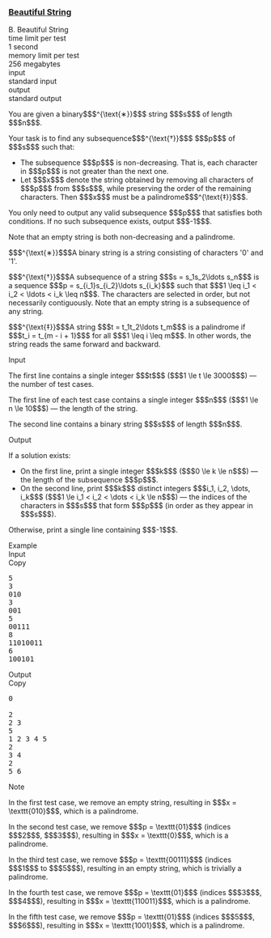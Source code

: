 <h3><a href="https://codeforces.com/contest/2162/problem/B" target="_blank" rel="noopener noreferrer">Beautiful String</a></h3>

<div class="header"><div class="title">B. Beautiful String</div><div class="time-limit"><div class="property-title">time limit per test</div>1 second</div><div class="memory-limit"><div class="property-title">memory limit per test</div>256 megabytes</div><div class="input-file input-standard"><div class="property-title">input</div>standard input</div><div class="output-file output-standard"><div class="property-title">output</div>standard output</div></div><div><p>You are given a binary$$$^{\text{∗}}$$$ string $$$s$$$ of length $$$n$$$.</p><p>Your task is to find any subsequence$$$^{\text{†}}$$$ $$$p$$$ of $$$s$$$ such that:</p><ul> <li> The subsequence $$$p$$$ is <span class="tex-font-style-bf">non-decreasing</span>. That is, each character in $$$p$$$ is not greater than the next one. </li><li> Let $$$x$$$ denote the string obtained by <span class="tex-font-style-it">removing all characters of $$$p$$$ from $$$s$$$</span>, while preserving the order of the remaining characters. Then $$$x$$$ must be a <span class="tex-font-style-bf">palindrome</span>$$$^{\text{‡}}$$$. </li></ul><p>You only need to output any valid subsequence $$$p$$$ that satisfies both conditions. If no such subsequence exists, output $$$-1$$$.</p><p>Note that an empty string is both non-decreasing and a palindrome.</p><div class="statement-footnote"><p>$$$^{\text{∗}}$$$A binary string is a string consisting of characters '<span class="tex-font-style-tt">0</span>' and '<span class="tex-font-style-tt">1</span>'.</p><p>$$$^{\text{†}}$$$A <span class="tex-font-style-it">subsequence</span> of a string $$$s = s_1s_2\ldots s_n$$$ is a sequence $$$p = s_{i_1}s_{i_2}\ldots s_{i_k}$$$ such that $$$1 \leq i_1 < i_2 < \ldots < i_k \leq n$$$. The characters are selected in order, but not necessarily contiguously. Note that an empty string is a subsequence of any string. </p><p>$$$^{\text{‡}}$$$A string $$$t = t_1t_2\ldots t_m$$$ is a <span class="tex-font-style-it">palindrome</span> if $$$t_i = t_{m - i + 1}$$$ for all $$$1 \leq i \leq m$$$. In other words, the string reads the same forward and backward. </p></div></div><div class="input-specification"><div class="section-title">Input</div><p>The first line contains a single integer $$$t$$$ ($$$1 \le t \le 3000$$$) — the number of test cases.</p><p>The first line of each test case contains a single integer $$$n$$$ ($$$1 \le n \le 10$$$) — the length of the string.</p><p>The second line contains a binary string $$$s$$$ of length $$$n$$$.</p></div><div class="output-specification"><div class="section-title">Output</div><p>If a solution exists: </p><ul> <li> On the first line, print a single integer $$$k$$$ ($$$0 \le k \le n$$$) — the length of the subsequence $$$p$$$. </li><li> On the second line, print $$$k$$$ distinct integers $$$i_1, i_2, \dots, i_k$$$ ($$$1 \le i_1 < i_2 < \dots < i_k \le n$$$) — the indices of the characters in $$$s$$$ that form $$$p$$$ (in order as they appear in $$$s$$$). </li></ul><p>Otherwise, print a single line containing $$$-1$$$.</p></div><div class="sample-tests"><div class="section-title">Example</div><div class="sample-test"><div class="input"><div class="title">Input<div title="Copy" data-clipboard-target="#id0003832460885511513" id="id009645481770612998" class="input-output-copier">Copy</div></div><pre id="id0003832460885511513"><div class="test-example-line test-example-line-even test-example-line-0">5</div><div class="test-example-line test-example-line-odd test-example-line-1">3</div><div class="test-example-line test-example-line-odd test-example-line-1">010</div><div class="test-example-line test-example-line-even test-example-line-2">3</div><div class="test-example-line test-example-line-even test-example-line-2">001</div><div class="test-example-line test-example-line-odd test-example-line-3">5</div><div class="test-example-line test-example-line-odd test-example-line-3">00111</div><div class="test-example-line test-example-line-even test-example-line-4">8</div><div class="test-example-line test-example-line-even test-example-line-4">11010011</div><div class="test-example-line test-example-line-odd test-example-line-5">6</div><div class="test-example-line test-example-line-odd test-example-line-5">100101</div></pre></div><div class="output"><div class="title">Output<div title="Copy" data-clipboard-target="#id00521764573963356" id="id0043248273329291664" class="input-output-copier">Copy</div></div><pre id="id00521764573963356"><div class="test-example-line test-example-line-odd test-example-line-1">0</div><div class="test-example-line test-example-line-odd test-example-line-1"><br></div><div class="test-example-line test-example-line-even test-example-line-2">2</div><div class="test-example-line test-example-line-even test-example-line-2">2 3</div><div class="test-example-line test-example-line-odd test-example-line-3">5</div><div class="test-example-line test-example-line-odd test-example-line-3">1 2 3 4 5</div><div class="test-example-line test-example-line-even test-example-line-4">2</div><div class="test-example-line test-example-line-even test-example-line-4">3 4</div><div class="test-example-line test-example-line-odd test-example-line-5">2</div><div class="test-example-line test-example-line-odd test-example-line-5">5 6</div></pre></div></div></div><div class="note"><div class="section-title">Note</div><p>In the first test case, we remove an empty string, resulting in $$$x = \texttt{010}$$$, which is a palindrome.</p><p>In the second test case, we remove $$$p = \texttt{01}$$$ (indices $$$2$$$, $$$3$$$), resulting in $$$x = \texttt{0}$$$, which is a palindrome.</p><p>In the third test case, we remove $$$p = \texttt{00111}$$$ (indices $$$1$$$ to $$$5$$$), resulting in an empty string, which is trivially a palindrome.</p><p>In the fourth test case, we remove $$$p = \texttt{01}$$$ (indices $$$3$$$, $$$4$$$), resulting in $$$x = \texttt{110011}$$$, which is a palindrome.</p><p>In the fifth test case, we remove $$$p = \texttt{01}$$$ (indices $$$5$$$, $$$6$$$), resulting in $$$x = \texttt{1001}$$$, which is a palindrome.</p></div>